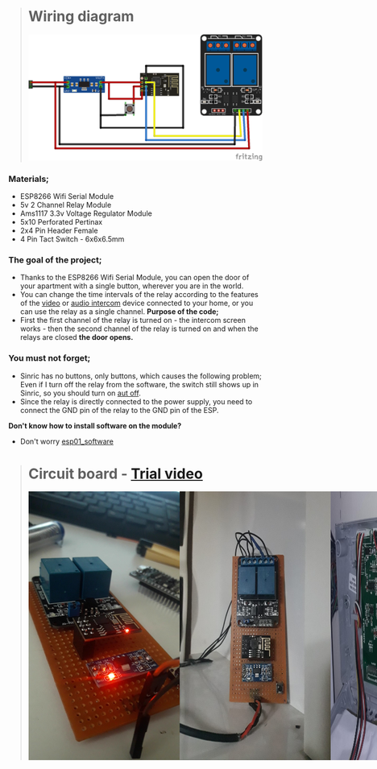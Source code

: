 ># Wiring diagram
>![Untitled Sketch 3_bb](image/door.png)

### Materials;
- ESP8266 Wifi Serial Module
- 5v 2 Channel Relay Module
- Ams1117 3.3v Voltage Regulator Module
- 5x10 Perforated Pertinax
- 2x4 Pin Header Female
- 4 Pin Tact Switch - 6x6x6.5mm

### The goal of the project;
- Thanks to the ESP8266 Wifi Serial Module, you can open the door of your apartment with a single button, wherever you are in the world.
- You can change the time intervals of the relay according to the features of the [video](https://www.audio.com.tr/product-category/goruntulu-diafon/) or [audio intercom](https://www.audio.com.tr/product-category/sesli-diafon/) device connected to your home, or you can use the relay as a single channel.
**Purpose of the code;**
- First the first channel of the relay is turned on - the intercom screen works - then the second channel of the relay is turned on and when the relays are closed **the door opens.**

### You must not forget;
- Sinric has no buttons, only buttons, which causes the following problem; Even if I turn off the relay from the software, the switch still shows up in Sinric, so you should turn on [aut off](image/auto_off.png).
- Since the relay is directly connected to the power supply, you need to connect the GND pin of the relay to the GND pin of the ESP.

**Don't know how to install software on the module?**
- Don't worry [esp01_software](https://github.com/equlibrino/esp01_software)

># Circuit board - [Trial video](https://cdn.glitch.global/d03d2042-9967-4cf1-9859-fbce716a58fe/video.mp4?v=1729448268140)
><div style="display: flex;">
>  <img src="image/card.jpg" alt="circuit board" style="width: 300px; height: auto;"/>
>  <img src="image/card2.jpg" alt="circuit board" style="width: 300px; height: auto;"/>
>  <img src="image/audio.jpg" alt="circuit board" style="width: 300px; height: auto;"/>
></div>
